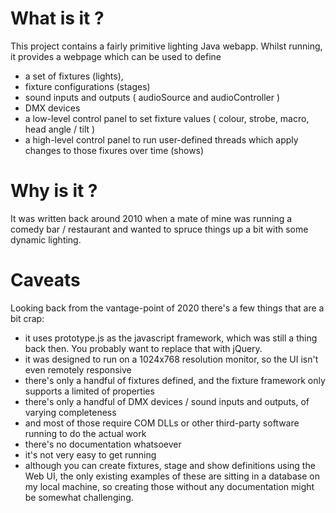 # What is it ?

This project contains a fairly primitive lighting Java webapp. 
Whilst running, it provides a webpage which can be used to define 
* a set of fixtures (lights), 
* fixture configurations (stages) 
* sound inputs and outputs ( audioSource and audioController )
* DMX devices
* a low-level control panel to set fixture values ( colour, strobe, macro, head angle / tilt )
* a high-level control panel to run user-defined threads which apply changes to those fixures over time (shows)

# Why is it ?

It was written back around 2010 when a mate of mine was running a comedy bar / restaurant 
and wanted to spruce things up a bit with some dynamic lighting.

# Caveats

Looking back from the vantage-point of 2020 there's a few things that are a bit crap:

* it uses prototype.js as the javascript framework, which was still a thing back then. You probably want to replace that with jQuery.
* it was designed to run on a 1024x768 resolution monitor, so the UI isn't even remotely responsive
* there's only a handful of fixtures defined, and the fixture framework only supports a limited of properties
* there's only a handful of DMX devices / sound inputs and outputs, of varying completeness
* and most of those require COM DLLs  or other third-party software running to do the actual work
* there's no documentation whatsoever
* it's not very easy to get running
* although you can create fixtures, stage and show definitions using the Web UI, 
  the only existing examples of these are sitting in a database on my local machine, so creating those without any documentation might be somewhat challenging.
